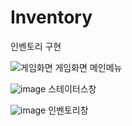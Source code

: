 # Inventory
 인벤토리 구현

![게임화면](https://github.com/user-attachments/assets/a642998d-478b-404d-862f-fcce0d8bedcf)
게임화면 메인메뉴

![image](https://github.com/user-attachments/assets/19a6e8ea-0d19-443d-ba0d-da76201d6ada)
스테이터스창

![image](https://github.com/user-attachments/assets/ae255381-d634-4db0-9843-58028fe52ccf)
인벤토리창
